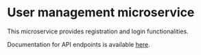 # User management microservice

This microservice provides registration and login functionalities. 

Documentation for API endpoints is available [here](https://documenter.getpostman.com/view/26454602/2sAYBbd8zB).